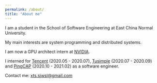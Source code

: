 ```yaml
---
permalink: /about/
title: "About me"
---
```


I am a student in the School of Software Engineering at East China Normal University.

My main interests are system programming and distributed systems.

I am now a GPU architect intern at [NVIDIA](https://NVIDIA.com).

I interned for [Tencent](https://www.tencent.com/) (2020.05 - 2020.07), [Tusimple](https://www.tusimple.com) (2020.07 - 2020.09) and [PingCAP](https://pingcap.com) (2020.10 - 2021.02) as a software engineer.

Contact me: <xts.sjwsl@gmail.com>
